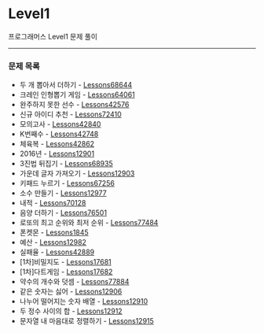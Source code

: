 # Level1
프로그래머스 Level1 문제 풀이

---

### 문제 목록

- 두 개 뽑아서 더하기 - [Lessons68644](https://github.com/StudyForCoding/ProgrammersLevel/tree/master/Level1/Lessons68644/README.md)
- 크레인 인형뽑기 게임 - [Lessons64061](https://github.com/StudyForCoding/ProgrammersLevel/tree/master/Level1/Lessons64061/README.md)
- 완주하지 못한 선수 - [Lessons42576](https://github.com/StudyForCoding/ProgrammersLevel/tree/master/Level1/Lessons42576/README.md)
- 신규 아이디 추천 - [Lessons72410](https://github.com/StudyForCoding/ProgrammersLevel/tree/master/Level1/Lessons72410/README.md)
- 모의고사 - [Lessons42840](https://github.com/StudyForCoding/ProgrammersLevel/tree/master/Level1/Lessons42840/README.md)
- K번째수 - [Lessons42748](https://github.com/StudyForCoding/ProgrammersLevel/tree/master/Level1/Lessons42748/README.md)
- 체육복 - [Lessons42862](https://github.com/StudyForCoding/ProgrammersLevel/tree/master/Level1/Lessons42862/README.md)
- 2016년 - [Lessons12901](https://github.com/StudyForCoding/ProgrammersLevel/tree/master/Level1/Lessons12901/README.md)
- 3진법 뒤집기 - [Lessons68935](https://github.com/StudyForCoding/ProgrammersLevel/tree/master/Level1/Lessons68935/README.md)
- 가운데 글자 가져오기 - [Lessons12903](https://github.com/StudyForCoding/ProgrammersLevel/tree/master/Level1/Lessons12903/README.md)
- 키패드 누르기 - [Lessons67256](https://github.com/StudyForCoding/ProgrammersLevel/tree/master/Level1/Lessons67256/README.md)
- 소수 만들기 - [Lessons12977](https://github.com/StudyForCoding/ProgrammersLevel/tree/master/Level1/Lessons12977/README.md)
- 내적 - [Lessons70128](https://github.com/StudyForCoding/ProgrammersLevel/tree/master/Level1/Lessons70128/README.md)
- 음양 더하기 - [Lessons76501](https://github.com/StudyForCoding/ProgrammersLevel/tree/master/Level1/Lessons76501/README.md)
- 로또의 최고 순위와 최저 순위 - [Lessons77484](https://github.com/StudyForCoding/ProgrammersLevel/tree/master/Level1/Lessons77484/README.md)
- 폰켓몬 - [Lessons1845](https://github.com/StudyForCoding/ProgrammersLevel/tree/master/Level1/Lessons1845/README.md)
- 예산 - [Lessons12982](https://github.com/StudyForCoding/ProgrammersLevel/tree/master/Level1/Lessons12982/README.md)
- 실패율 - [Lessons42889](https://github.com/StudyForCoding/ProgrammersLevel/tree/master/Level1/Lessons42889/README.md)
- [1차]비밀지도 - [Lessons17681](https://github.com/StudyForCoding/ProgrammersLevel/tree/master/Level1/Lessons17681/README.md)
- [1차]다트게임 - [Lessons17682](https://github.com/StudyForCoding/ProgrammersLevel/tree/master/Level1/Lessons17682/README.md)
- 약수의 개수와 덧셈 - [Lessons77884](https://github.com/StudyForCoding/ProgrammersLevel/tree/master/Level1/Lessons77884/README.md)
- 같은 숫자는 싫어 - [Lessons12906](https://github.com/StudyForCoding/ProgrammersLevel/tree/master/Level1/Lessons12906/README.md)
- 나누어 떨어지는 숫자 배열 - [Lessons12910](https://github.com/StudyForCoding/ProgrammersLevel/tree/master/Level1/Lessons12910/README.md)
- 두 정수 사이의 합 - [Lessons12912](https://github.com/StudyForCoding/ProgrammersLevel/tree/master/Level1/Lessons12912/README.md)
- 문자열 내 마음대로 정렬하기 - [Lessons12915](https://github.com/StudyForCoding/ProgrammersLevel/tree/master/Level1/Lessons12915/README.md)
